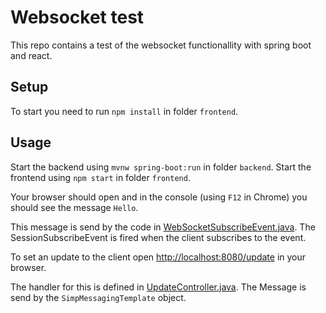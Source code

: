 # Websocket test

This repo contains a test of the websocket functionallity with spring boot and react.

## Setup

To start you need to run `npm install` in folder `frontend`.

## Usage

Start the backend using `mvnw spring-boot:run` in folder `backend`.
Start the frontend using `npm start` in folder `frontend`.

Your browser should open and in the console (using `F12` in Chrome) you should see the message `Hello`.

This message is send by the code in [WebSocketSubscribeEvent.java](backend/src/main/java/de/philskat/websocketdemo/events/WebSocketSubscribeEvent.java). The SessionSubscribeEvent is fired when the client subscribes to the event.

To set an update to the client open [http://localhost:8080/update](http://localhost:8080/update) in your browser.

The handler for this is defined in [UpdateController.java](backend/src/main/java/de/philskat/websocketdemo/controllers/UpdateController.java).
The Message is send by the `SimpMessagingTemplate` object.
